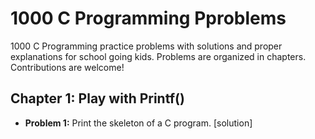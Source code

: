 # 1000 C Programming Pproblems


1000 C Programming practice problems with solutions and proper explanations for school going kids. Problems are organized in chapters. Contributions are welcome!


## Chapter 1: Play with Printf()
- **Problem 1:** Print the skeleton of a C program. [solution]